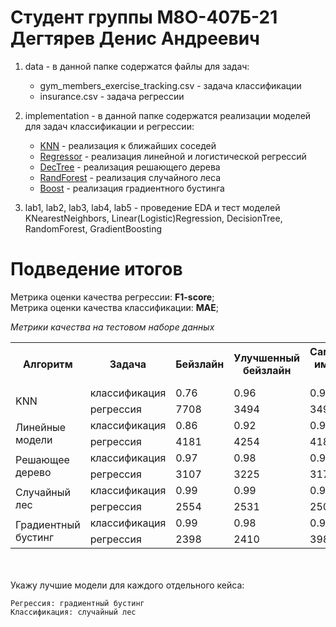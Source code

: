 # Студент группы М8О-407Б-21 Дегтярев Денис Андреевич

1) data - в данной папке содержатся файлы для задач:
    - gym_members_exercise_tracking.csv - задача классификации
    - insurance.csv - задача регрессии

2) implementation - в данной папке содержатся реализации моделей для задач классификации и регрессии:
    - [KNN](implementation/KNN.py) - реализация к ближайших соседей
    - [Regressor](implementation/Regressor.py) - реализация линейной и логистической регрессий
    - [DecTree](implementation/DecTree.py) - реализация решающего дерева
    - [RandForest](implementation/RandForest.py) - реализация случайного леса
    - [Boost](implementation/Boost.py) - реализация градиентного бустинга

3) lab1, lab2, lab3, lab4, lab5 - проведение EDA и тест моделей KNearestNeighbors, Linear(Logistic)Regression, DecisionTree, RandomForest, GradientBoosting

# Подведение итогов

Метрика оценки качества регрессии: **F1-score**;  
Метрика оценки качества классификации: **MAE**;

*Метрики качества на тестовом наборе данных*
<table>
    <tr>
        <th rowspan="1">Алгоритм</th>
        <th>Задача</th>
        <th>Бейзлайн</th>
        <th>Улучшенный бейзлайн</th>
        <th>Самостоятельная имплементация алгоритма</th>
    </tr>
    <tr>
        <td rowspan="2">KNN</td>
        <td>классификация</td>
        <td>0.76</td>
        <td>0.96</td>
        <td>0.94</td>
    </tr>
    <tr>
        <td>регрессия</td>
        <td>7708</td>
        <td>3494</td>
        <td>3494</td>
    </tr>
    <tr>
        <td rowspan="2">Линейные модели</td>
        <td>классификация</td>
        <td>0.86</td>
        <td>0.92</td>
        <td>0.93</td>
    </tr>
    <tr>
        <td>регрессия</td>
        <td>4181</td>
        <td>4254</td>
        <td>4181</td>
    </tr>
    <tr>
        <td rowspan="2">Решающее дерево</td>
        <td>классификация</td>
        <td>0.97</td>
        <td>0.98</td>
        <td>0.98</td>
    </tr>
    <tr>
        <td>регрессия</td>
        <td>3107</td>
        <td>3225</td>
        <td>3170</td>
    </tr>
    <tr>
        <td rowspan="2">Случайный лес</td>
        <td>классификация</td>
        <td>0.99</td>
        <td>0.99</td>
        <td>0.96</td>
    </tr>
    <tr>
        <td>регрессия</td>
        <td>2554</td>
        <td>2531</td>
        <td>2500</td>
    </tr>
    <tr>
        <td rowspan="2">Градиентный бустинг</td>
        <td>классификация</td>
        <td>0.99</td>
        <td>0.98</td>
        <td>0.99</td>
    </tr>
    <tr>
        <td>регрессия</td>
        <td>2398</td>
        <td>2410</td>
        <td>3989</td>
    </tr>
</table>


<br><br>
Укажу лучшие модели для каждого отдельного кейса:
<br>

```
Регрессия: градиентный бустинг  
Классификация: случайный лес
